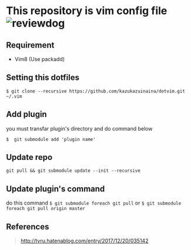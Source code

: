 # This repository is vim config file ![reviewdog](https://github.com/kazukazuinaina/dotvim/workflows/vint/badge.svg?branch=master)

## Requirement

- Vim8 (Use packadd)

## Setting this dotfiles

```
$ git clone --recursive https://github.com/kazukazuinaina/dotvim.git ~/.vim
```

## Add plugin

you must transfar plugin's directory and do command below

```
$  git submodule add 'plugin name'
```

## Update repo

```
git pull && git submodule update --init --recursive
```

## Update plugin's command

do this command
    ```
    $ git submodule foreach git pull
    ```
or
    ```
    $ git submodule foreach git pull origin master
    ```

## References

> http://tyru.hatenablog.com/entry/2017/12/20/035142
